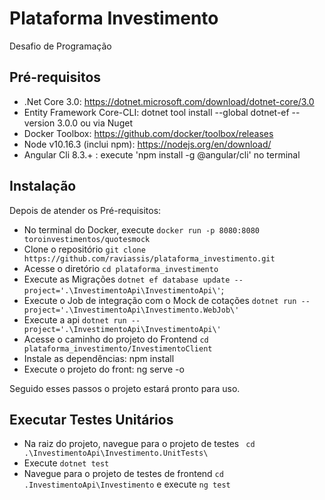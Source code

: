 # Plataforma Investimento
Desafio de Programação
## Pré-requisitos
- .Net Core 3.0: https://dotnet.microsoft.com/download/dotnet-core/3.0
- Entity Framework Core-CLI: dotnet tool install --global dotnet-ef --version 3.0.0 ou via Nuget
- Docker Toolbox: https://github.com/docker/toolbox/releases
- Node v10.16.3 (inclui npm): https://nodejs.org/en/download/
- Angular Cli 8.3.+ : execute 'npm install -g @angular/cli' no terminal
## Instalação
Depois de atender os Pré-requisitos:
- No terminal do Docker, execute `docker run -p 8080:8080 toroinvestimentos/quotesmock`
- Clone o repositório `git clone https://github.com/raviassis/plataforma_investimento.git`
- Acesse o diretório `cd plataforma_investimento`
- Execute as Migrações `dotnet ef database update --project='.\InvestimentoApi\InvestimentoApi\'`;
- Execute o Job de integração com o Mock de cotações `dotnet run --project='.\InvestimentoApi\Investimento.WebJob\'`
- Execute a api `dotnet run --project='.\InvestimentoApi\InvestimentoApi\'`
- Acesse o caminho do projeto do Frontend `cd plataforma_investimento/InvestimentoClient`
- Instale as dependências: npm install
- Execute o projeto do front: ng serve -o

Seguido esses passos o projeto estará pronto para uso.

## Executar Testes Unitários
- Na raiz do projeto, navegue para o projeto de testes ` cd .\InvestimentoApi\Investimento.UnitTests\`
- Execute `dotnet test`
- Navegue para o projeto de testes de frontend `cd .InvestimentoApi\Investimento` e execute `ng test`
